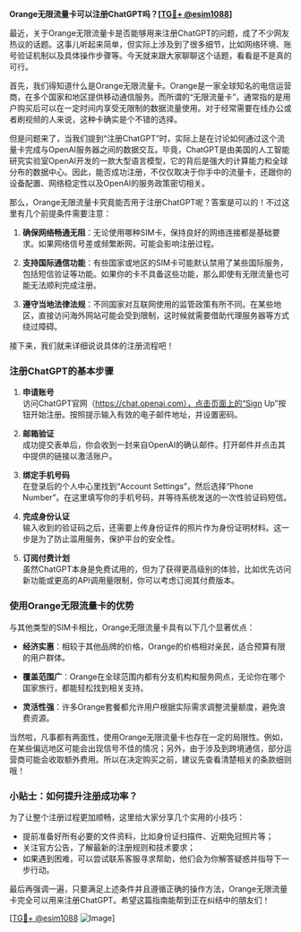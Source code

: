 **Orange无限流量卡可以注册ChatGPT吗？[[TG💪+ @esim1088](https://t.me/s/esim1088)]**

最近，关于Orange无限流量卡是否能够用来注册ChatGPT的问题，成了不少网友热议的话题。这事儿听起来简单，但实际上涉及到了很多细节，比如网络环境、账号验证机制以及具体操作步骤等。今天就来跟大家聊聊这个话题，看看是不是真的可行。

首先，我们得知道什么是Orange无限流量卡。Orange是一家全球知名的电信运营商，在多个国家和地区提供移动通信服务。而所谓的“无限流量卡”，通常指的是用户购买后可以在一定时间内享受无限制的数据流量使用。对于经常需要在线办公或者刷视频的人来说，这种卡确实是个不错的选择。

但是问题来了，当我们提到“注册ChatGPT”时，实际上是在讨论如何通过这个流量卡完成与OpenAI服务器之间的数据交互。毕竟，ChatGPT是由美国的人工智能研究实验室OpenAI开发的一款大型语言模型，它的背后是强大的计算能力和全球分布的数据中心。因此，能否成功注册，不仅仅取决于你手中的流量卡，还跟你的设备配置、网络稳定性以及OpenAI的服务政策密切相关。

那么，Orange无限流量卡究竟能否用于注册ChatGPT呢？答案是可以的！不过这里有几个前提条件需要注意：

1. **确保网络畅通无阻**：无论使用哪种SIM卡，保持良好的网络连接都是基础要求。如果网络信号差或频繁断网，可能会影响注册过程。
   
2. **支持国际通信功能**：有些国家或地区的SIM卡可能默认禁用了某些国际服务，包括短信验证等功能。如果你的卡不具备这些功能，那么即使有无限流量也可能无法顺利完成注册。

3. **遵守当地法律法规**：不同国家对互联网使用的监管政策有所不同。在某些地区，直接访问海外网站可能会受到限制，这时候就需要借助代理服务器等方式绕过障碍。

接下来，我们就来详细说说具体的注册流程吧！

### 注册ChatGPT的基本步骤

1. **申请账号**  
   访问ChatGPT官网（https://chat.openai.com），点击页面上的“Sign Up”按钮开始注册。按照提示输入有效的电子邮件地址，并设置密码。

2. **邮箱验证**  
   成功提交表单后，你会收到一封来自OpenAI的确认邮件。打开邮件并点击其中提供的链接以激活账户。

3. **绑定手机号码**  
   在登录后的个人中心里找到“Account Settings”，然后选择“Phone Number”。在这里填写你的手机号码，并等待系统发送的一次性验证码短信。

4. **完成身份认证**  
   输入收到的验证码之后，还需要上传身份证件的照片作为身份证明材料。这一步是为了防止滥用服务，保护平台的安全性。

5. **订阅付费计划**  
   虽然ChatGPT本身是免费试用的，但为了获得更高级别的体验，比如优先访问新功能或更高的API调用量限制，你可以考虑订阅其付费版本。

### 使用Orange无限流量卡的优势

与其他类型的SIM卡相比，Orange无限流量卡具有以下几个显著优点：

- **经济实惠**：相较于其他品牌的价格，Orange的价格相对亲民，适合预算有限的用户群体。
  
- **覆盖范围广**：Orange在全球范围内都有分支机构和服务网点，无论你在哪个国家旅行，都能轻松找到相关支持。

- **灵活性强**：许多Orange套餐都允许用户根据实际需求调整流量额度，避免浪费资源。

当然啦，凡事都有两面性，使用Orange无限流量卡也存在一定的局限性。例如，在某些偏远地区可能会出现信号不佳的情况；另外，由于涉及到跨境通信，部分运营商可能会收取额外费用。所以在决定购买之前，建议先查看清楚相关的条款细则哦！

### 小贴士：如何提升注册成功率？

为了让整个注册过程更加顺畅，这里给大家分享几个实用的小技巧：

- 提前准备好所有必要的文件资料，比如身份证扫描件、近期免冠照片等；
- 关注官方公告，了解最新的注册规则和技术要求；
- 如果遇到困难，可以尝试联系客服寻求帮助，他们会为你解答疑惑并指导下一步行动。

最后再强调一遍，只要满足上述条件并且遵循正确的操作方法，Orange无限流量卡完全可以用来注册ChatGPT。希望这篇指南能帮到正在纠结中的朋友们！

[[TG💪+ @esim1088](https://t.me/s/esim1088) ![Image](https://i.postimg.cc/4NQfJmqS/Snipaste-2025-05-13-00-14-12.png)]